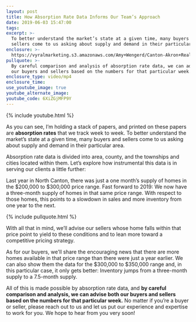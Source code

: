```yaml
---
layout: post
title: How Absorption Rate Data Informs Our Team’s Approach
date: 2019-06-03 15:47:00
tags:
excerpt: >-
  To better understand the market’s state at a given time, many buyers and
  sellers come to us asking about supply and demand in their particular area.
enclosure: >-
  https://vyralmarketing.s3.amazonaws.com/Amy+Wengerd/Canton-Akron+Real+Estate+Agent-+How+We+Use+Absorption+Rate+Data+to+Help+You+Buy+or+Sell+Effectively+(2).mp4
pullquote: >-
  By careful comparison and analysis of absorption rate data, we can advise both
  our buyers and sellers based on the numbers for that particular week.
enclosure_type: video/mp4
enclosure_time:
use_youtube_image: true
youtube_alternate_image:
youtube_code: 6XiZGjMFP9Y
---
```


{% include youtube.html %}

As you can see, I’m holding a stack of papers, and printed on these papers are **absorption rates** that we track week to week. To better understand the market’s state at a given time, many buyers and sellers come to us asking about supply and demand in their particular area.&nbsp;

Absorption rate data is divided into area, county, and the townships and cities located within them. Let’s explore how instrumental this data is in serving our clients a little further:&nbsp;

Last year in North Canton, there was just a one month’s supply of homes in the $200,000 to $300,000 price range. Fast forward to 2019: We now have a three-month supply of homes in that same price range. With respect to those homes, this points to a slowdown in sales and more inventory from one year to the next. &nbsp;

{% include pullquote.html %}

With all that in mind, we’ll advise our sellers whose home falls within that price point to yield to these conditions and to lean more toward a competitive pricing strategy.

As for our buyers, we'll share the encouraging news that there are more homes available in that price range than there were just a year earlier. We can also show them the data for the $300,000 to $350,000 range and, in this particular case, it only gets better: Inventory jumps from a three-month supply to a 7.5-month supply.&nbsp;

All of this is made possible by absorption rate data, and **by careful comparison and analysis, we can advise both our buyers and sellers based on the numbers for that particular week.** No matter if you’re a buyer or seller, please reach out to us and let us put our experience and expertise to work for you. We hope to hear from you very soon\! &nbsp;